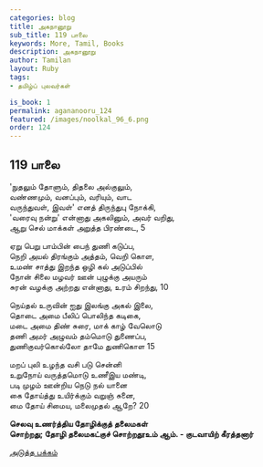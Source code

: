 ```yaml
---
categories: blog
title: அகநானூறு 
sub_title: 119 பாலை
keywords: More, Tamil, Books
description: அகநானூறு 
author: Tamilan
layout: Ruby
tags:
- தமிழ்ப் புலவர்கள் 

is_book: 1
permalink: agananooru_124
featured: /images/noolkal_96_6.png
order: 124
---
```



## 119 பாலை

'நுதலும் தோளும், திதலை அல்குலும்,  
வண்ணமும், வனப்பும், வரியும், வாட  
வருந்துவள், இவள்' எனத் திருந்துபு நோக்கி,  
'வரைவு நன்று' என்னாது அகலினும், அவர் வறிது,  
ஆறு செல் மாக்கள் அறுத்த பிரண்டை, 5

ஏறு பெறு பாம்பின் பைந் துணி கடுப்ப,  
நெறி அயல் திரங்கும் அத்தம், வெறி கொள,  
உமண் சாத்து இறந்த ஒழி கல் அடுப்பில்  
நோன் சிலை மழவர் ஊன் புழுக்கு அயரும்  
சுரன் வழக்கு அற்றது என்னாது, உரம் சிறந்து, 10

நெய்தல் உருவின் ஐது இலங்கு அகல் இலை,  
தொடை அமை பீலிப் பொலிந்த கடிகை,  
மடை அமை திண் சுரை, மாக் காழ் வேலொடு  
தணி அமர் அழுவம் தம்மொடு துணைப்ப,  
துணிகுவர்கொல்லோ தாமே துணிகொள 15

மறப் புலி உழந்த வசி படு சென்னி  
உறுநோய் வருத்தமொடு உணீஇய மண்டி,  
படி முழம் ஊன்றிய நெடு நல் யானை  
கை தோய்த்து உயிர்க்கும் வறுஞ் சுனை,  
மை தோய் சிமைய, மலைமுதல் ஆறே? 20

**செலவு உணர்த்திய தோழிக்குத் தலைமகள்  
சொற்றது; தோழி தலைமகட்குச் சொற்றதூஉம் ஆம். - குடவாயிற் கீரத்தனார்**

[அடுத்த பக்கம்](agananooru_125)